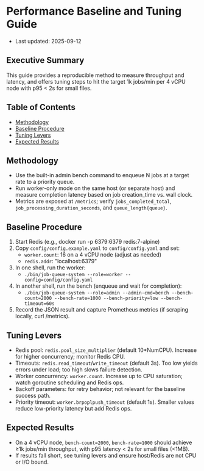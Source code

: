 # Performance Baseline and Tuning Guide

- Last updated: 2025-09-12

## Executive Summary
This guide provides a reproducible method to measure throughput and latency, and offers tuning steps to hit the target 1k jobs/min per 4 vCPU node with p95 < 2s for small files.

## Table of Contents
- [Methodology](#methodology)
- [Baseline Procedure](#baseline-procedure)
- [Tuning Levers](#tuning-levers)
- [Expected Results](#expected-results)

## Methodology
- Use the built-in admin bench command to enqueue N jobs at a target rate to a priority queue.
- Run worker-only mode on the same host (or separate host) and measure completion latency based on job creation_time vs. wall clock.
- Metrics are exposed at `/metrics`; verify `jobs_completed_total`, `job_processing_duration_seconds`, and `queue_length{queue}`.

## Baseline Procedure
1) Start Redis (e.g., docker run -p 6379:6379 redis:7-alpine)
2) Copy `config/config.example.yaml` to `config/config.yaml` and set:
   - `worker.count`: 16 on a 4 vCPU node (adjust as needed)
   - `redis.addr`: "localhost:6379"
3) In one shell, run the worker:
   - `./bin/job-queue-system --role=worker --config=config/config.yaml`
4) In another shell, run the bench (enqueue and wait for completion):
   - `./bin/job-queue-system --role=admin --admin-cmd=bench --bench-count=2000 --bench-rate=1000 --bench-priority=low --bench-timeout=60s`
5) Record the JSON result and capture Prometheus metrics (if scraping locally, curl /metrics).

## Tuning Levers
- Redis pool: `redis.pool_size_multiplier` (default 10*NumCPU). Increase for higher concurrency; monitor Redis CPU.
- Timeouts: `redis.read_timeout`/`write_timeout` (default 3s). Too low yields errors under load; too high slows failure detection.
- Worker concurrency: `worker.count`. Increase up to CPU saturation; watch goroutine scheduling and Redis ops.
- Backoff parameters: for retry behavior; not relevant for the baseline success path.
- Priority timeout: `worker.brpoplpush_timeout` (default 1s). Smaller values reduce low-priority latency but add Redis ops.

## Expected Results
- On a 4 vCPU node, `bench-count=2000`, `bench-rate=1000` should achieve ≥1k jobs/min throughput, with p95 latency < 2s for small files (<1MB).
- If results fall short, see tuning levers and ensure host/Redis are not CPU or I/O bound.


